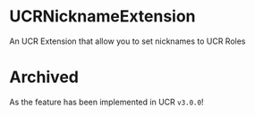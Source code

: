 # UCRNicknameExtension
An UCR Extension that allow you to set nicknames to UCR Roles

# Archived
As the feature has been implemented in UCR `v3.0.0`!

